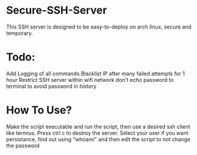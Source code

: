 # Secure-SSH-Server
This SSH server is designed to be easy-to-deploy on arch linux, secure and temporary.

# Todo:
Add Logging of all commands
Blacklist IP after many failed attempts for 1 hour
Restrict SSH server within wifi network
don't echo password to terminal to avoid password in history

# How To Use?
Make the script executable and run the script, then use a desired ssh client like termius.
Press ctrl c to destroy the server.
Select your user if you want persistance, find out using "whoami" and then edit the script to not change the password
